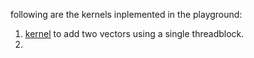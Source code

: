 following are the kernels inplemented in the playground:
1. [kernel](../../playground/vecaddsingle.cu) to add two vectors using a single threadblock. 
2. 